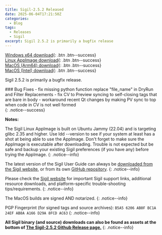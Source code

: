```yaml
---
title: Sigil-2.5.2 Released
date: 2025-06-04T17:21:50Z
categories:
  - Blog
tags:
  - Releases
  - Sigil
excerpt: Sigil 2.5.2 is primarily a bugfix release
---
```


[Windows x64 download](https://github.com/Sigil-Ebook/Sigil/releases/download/2.5.2/Sigil-2.5.2-Windows-x64-Setup.exe){: .btn .btn--success}<br/>
[Linux AppImage download](https://github.com/Sigil-Ebook/Sigil/releases/download/2.5.2/Sigil-2.5.2-x86_64.AppImage){: .btn .btn--success}<br/>
[MacOS (Arm64) download](https://github.com/Sigil-Ebook/Sigil/releases/download/2.5.2/Sigil.app-2.5.2-Mac-arm64.txz){: .btn .btn--success}<br/>
[MacOS (Intel) download](https://github.com/Sigil-Ebook/Sigil/releases/download/2.5.2/Sigil.app-2.5.2-Mac-x86_64.txz){: .btn .btn--success}

Sigil 2.5.2 is primarily a bugfix release.

<div markdown="1">
### Bug Fixes
- fix missing python function replace "file_name" in DryRun and Filter Replacements
- fix CV to Preview syncing to self-closing tags that are bare in body
- workaround recent Qt changes by making PV sync to top when code in CV is not well formed
</div>
{: .notice--success}

__Notes:__

The Sigil Linux AppImage is built on Ubuntu Jammy (22.04) and is targeting glibc 2.35 and higher. Use ldd --version to see if your system at least has a shot at being able to use the AppImage. Don't forget to make sure the AppImage is executable after downloading. Trouble is not expected but be safe and backup your existing Sigil preferences (if you have any) before trying the AppImage.
{: .notice--info}

The latest version of the Sigil User Guide can always be [downloaded from the Sigil website](https://sigil-ebook.com/sigil/guide), or from its own [GitHub repository](https://github.com/Sigil-Ebook/sigil-user-guide/releases/latest).
{: .notice--info}

Please check the [Sigil website](https://sigil-ebook.com/sigil) for important Sigil support links, additional resource downloads, and platform-specific trouble-shooting tips/requirements.
{: .notice--info}

The MacOS builds are signed AND notarized.
{: .notice--info}

PGP Fingerprint (for signed tags and source archives): `B5A5 6206 AB0F BC1A 24EF AB8A A166 D29A 8FCD AC63`
{: .notice--info}

__All Sigil binary (and source) downloads can also be found as assets at the bottom of [The Sigil-2.5.2 Github Release page.](https://github.com/Sigil-Ebook/Sigil/releases/tag/2.5.2)__
{: .notice--info}

